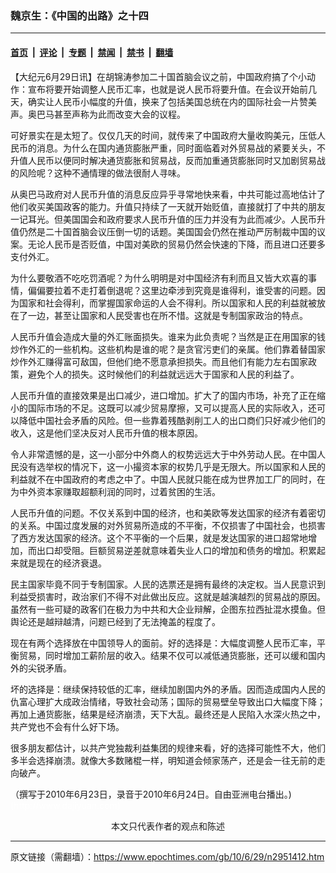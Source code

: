 ### 魏京生：《中国的出路》之十四

---

#### [首页](../../../..?n2951412) &nbsp;|&nbsp; [评论](../../../../../epoch-comment?n2951412) &nbsp;|&nbsp; [专题](../../../../../epoch-special?n2951412) &nbsp;|&nbsp; [禁闻](../../../../../epoch-news?n2951412) &nbsp;|&nbsp; [禁书](../../../../../books?n2951412) &nbsp;|&nbsp; [翻墙](https://github.com/gfw-breaker/nogfw/blob/master/README.md?n2951412)


<div class="post_content" id="artbody" itemprop="articleBody">
 <!-- article content begin -->
 <p>
  【大纪元6月29日讯】在胡锦涛参加二十国首脑会议之前，中国政府搞了个小动作：宣布将要开始调整人民币汇率，也就是说人民币将要升值。在会议开始前几天，确实让人民币小幅度的升值，换来了包括美国总统在内的国际社会一片赞美声。奥巴马甚至声称为此而改变大会的议程。
 </p>
 <p>
  可好景实在是太短了。仅仅几天的时间，就传来了中国政府大量收购美元，压低人民币的消息。为什么在国内通货膨胀严重，同时面临着对外贸易战的紧要关头，不升值人民币以便同时解决通货膨胀和贸易战，反而加重通货膨胀同时又加剧贸易战的风险呢？这种不通情理的做法很耐人寻味。
 </p>
 <p>
  从奥巴马政府对人民币升值的消息反应异乎寻常地快来看，中共可能过高地估计了他们收买美国政客的能力。升值只持续了一天就开始贬值，直接就打了中共的朋友一记耳光。但美国国会和政府要求人民币升值的压力并没有为此而减少。人民币升值仍然是二十国首脑会议压倒一切的话题。美国国会仍然在推动严厉制裁中国的议案。无论人民币是否贬值，中国对美欧的贸易仍然会快速的下降，而且进口还要多支付外汇。
 </p>
 <p>
  为什么要敬酒不吃吃罚酒呢？为什么明明是对中国经济有利而且又皆大欢喜的事情，偏偏要拉着不走打着倒退呢？这里边牵涉到究竟是谁得利，谁受害的问题。因为国家和社会得利，而掌握国家命运的人会不得利。所以国家和人民的利益就被放在了一边，甚至让国家和人民受害也在所不惜。这就是专制国家政治的特点。
 </p>
 <p>
  人民币升值会造成大量的外汇账面损失。谁来为此负责呢？当然是正在用国家的钱炒作外汇的一些机构。这些机构是谁的呢？是贪官污吏们的亲属。他们靠着替国家炒作外汇赚得富可敌国，但他们绝不愿意承担损失。而且他们有能力左右国家政策，避免个人的损失。这时候他们的利益就远远大于国家和人民的利益了。
 </p>
 <p>
  人民币升值的直接效果是出口减少，进口增加。扩大了的国内市场，补充了正在缩小的国际市场的不足。这既可以减少贸易摩擦，又可以提高人民的实际收入，还可以降低中国社会矛盾的风险。但一些靠着残酷剥削工人的出口商们只好减少他们的收入，这是他们坚决反对人民币升值的根本原因。
 </p>
 <p>
  令人非常遗憾的是，这一小部分中外商人的权势远远大于中外劳动人民。在中国人民没有选举权的情况下，这一小撮资本家的权势几乎是无限大。所以国家和人民的利益就不在中国政府的考虑之中了。中国人民就只能在成为世界加工厂的同时，在为中外资本家赚取超额利润的同时，过着贫困的生活。
 </p>
 <p>
  人民币升值的问题。不仅关系到中国的经济，也和美欧等发达国家的经济有着密切的关系。中国过度发展的对外贸易所造成的不平衡，不仅损害了中国社会，也损害了西方发达国家的经济。这个不平衡的一个后果，就是发达国家的进口超常地增加，而出口却受阻。巨额贸易逆差就意味着失业人口的增加和债务的增加。积累起来就是现在的经济衰退。
 </p>
 <p>
  民主国家毕竟不同于专制国家。人民的选票还是拥有最终的决定权。当人民意识到利益受损害时，政治家们不得不对此做出反应。这就是越演越烈的贸易战的原因。虽然有一些可疑的政客们在极力为中共和大企业辩解，企图东拉西扯混水摸鱼。但舆论还是越辩越清，问题已经到了无法掩盖的程度了。
 </p>
 <p>
  现在有两个选择放在中国领导人的面前。好的选择是：大幅度调整人民币汇率，平衡贸易，同时增加工薪阶层的收入。结果不仅可以减低通货膨胀，还可以缓和国内外的尖锐矛盾。
 </p>
 <p>
  坏的选择是：继续保持较低的汇率，继续加剧国内外的矛盾。因而造成国内人民的仇富心理扩大成政治情绪，导致社会动荡；国际的贸易壁垒导致出口大幅度下降；再加上通货膨胀，结果是经济崩溃，天下大乱。最终还是人民陷入水深火热之中，共产党也不会有什么好下场。
 </p>
 <p>
  很多朋友都估计，以共产党独裁利益集团的规律来看，好的选择可能性不大，他们多半会选择崩溃。就像大多数赌棍一样，明知道会倾家荡产，还是会一往无前的走向破产。
 </p>
 <p>
  （撰写于2010年6月23日，录音于2010年6月24日。自由亚洲电台播出。)
  <font color="#ffffff">
   (http://www.dajiyuan.com)
  </font>
  <br/>
  <center>
   <font class="GY13">
    本文只代表作者的观点和陈述
   </font>
  </center>
 </p>
 <!-- article content end -->
 <div id="below_article_ad">
 </div>
</div>


---

原文链接（需翻墙）：https://www.epochtimes.com/gb/10/6/29/n2951412.htm